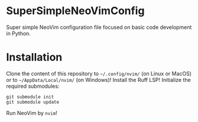 # SuperSimpleNeoVimConfig
Super simple NeoVim configuration file focused on basic code development in Python.


# Installation
Clone the content of this repository to `~/.config/nvim/` (on Linux or MacOS) or to `~/AppData/Local/nvim/` (on Windows)!
Install the Ruff LSP!
Initialize the required submodules:
```
git submodule init
git submodule update
```
Run NeoVim by `nvim`!

